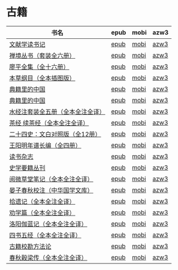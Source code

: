 # 古籍

| 书名 | epub | mobi | azw3 |
| --- | --- | --- | --- |
| [文献学读书记](http://ct.dalanmei.com/f/31084289-771231933-ed4e6d) | [epub](http://ct.dalanmei.com/f/31084289-771231933-ed4e6d) | [mobi](http://ct.dalanmei.com/f/31084289-771247056-412057) | [azw3](http://ct.dalanmei.com/f/31084289-771236750-09cafe) |
| [禅境丛书（套装全六册）](http://ct.dalanmei.com/f/31084289-771229506-21cee8) | [epub](http://ct.dalanmei.com/f/31084289-771229506-21cee8) | [mobi](http://ct.dalanmei.com/f/31084289-771241109-db1e26) | [azw3](http://ct.dalanmei.com/f/31084289-771233196-5cd08c) |
| [廖平全集（全十六册）](http://ct.dalanmei.com/f/31084289-599085274-7d41ed) | [epub](http://ct.dalanmei.com/f/31084289-599085274-7d41ed) | [mobi](http://ct.dalanmei.com/f/31084289-599095820-20e908) | [azw3](http://ct.dalanmei.com/f/31084289-599086978-0e7f2b) |
| [本草纲目（全本插图版）](http://ct.dalanmei.com/f/31084289-577383542-6e2211) | [epub](http://ct.dalanmei.com/f/31084289-577383542-6e2211) | [mobi](http://ct.dalanmei.com/f/31084289-577384156-d8db25) | [azw3](http://ct.dalanmei.com/f/31084289-577385751-b838ed) |
| [典籍里的中国](http://ct.dalanmei.com/f/31084289-577383585-3f3f4c) | [epub](http://ct.dalanmei.com/f/31084289-577383585-3f3f4c) | [mobi](http://ct.dalanmei.com/f/31084289-577384182-e11076) | [azw3](http://ct.dalanmei.com/f/31084289-577385760-3778a3) |
| [典籍里的中国](http://ct.dalanmei.com/f/31084289-575172787-746166) | [epub](http://ct.dalanmei.com/f/31084289-575172787-746166) | [mobi](http://ct.dalanmei.com/f/31084289-575324692-5894dd) | [azw3](http://ct.dalanmei.com/f/31084289-575299408-b04396) |
| [水经注套装全五册（全本全注全译）](http://ct.dalanmei.com/f/31084289-570170117-64efab) | [epub](http://ct.dalanmei.com/f/31084289-570170117-64efab) | [mobi](http://ct.dalanmei.com/f/31084289-570286294-d0c1b7) | [azw3](http://ct.dalanmei.com/f/31084289-570358174-bf1903) |
| [茶经 续茶经（全本全注全译）](http://ct.dalanmei.com/f/31084289-570133411-9111f1) | [epub](http://ct.dalanmei.com/f/31084289-570133411-9111f1) | [mobi](http://ct.dalanmei.com/f/31084289-570354221-a3feb4) | [azw3](http://ct.dalanmei.com/f/31084289-571402059-dff5dc) |
| [二十四史：文白对照版（全12册）](http://ct.dalanmei.com/f/31084289-570144945-9833d6) | [epub](http://ct.dalanmei.com/f/31084289-570144945-9833d6) | [mobi](http://ct.dalanmei.com/f/31084289-570357138-79cd33) | [azw3](http://ct.dalanmei.com/f/31084289-571403735-1c76ba) |
| [王阳明年谱长编（全四册）](http://ct.dalanmei.com/f/31084289-571732078-928327) | [epub](http://ct.dalanmei.com/f/31084289-571732078-928327) | [mobi](http://ct.dalanmei.com/f/31084289-572020205-ea1966) | [azw3](http://ct.dalanmei.com/f/31084289-572083929-9ac938) |
| [读书杂志](http://ct.dalanmei.com/f/31084289-571727062-39bc79) | [epub](http://ct.dalanmei.com/f/31084289-571727062-39bc79) | [mobi](http://ct.dalanmei.com/f/31084289-572093682-f0664a) | [azw3](http://ct.dalanmei.com/f/31084289-572114521-844fed) |
| [史学要籍丛刊](http://ct.dalanmei.com/f/31084289-571717585-4b512f) | [epub](http://ct.dalanmei.com/f/31084289-571717585-4b512f) | [mobi](http://ct.dalanmei.com/f/31084289-572113733-53acb0) | [azw3](http://ct.dalanmei.com/f/31084289-572120757-2812c1) |
| [阅微草堂笔记（全本全注全译）](http://ct.dalanmei.com/f/31084289-571709632-a8f45f) | [epub](http://ct.dalanmei.com/f/31084289-571709632-a8f45f) | [mobi](http://ct.dalanmei.com/f/31084289-572115090-e25a68) | [azw3](http://ct.dalanmei.com/f/31084289-572136206-74abea) |
| [晏子春秋校注（中华国学文库）](http://ct.dalanmei.com/f/31084289-571706629-ed88d3) | [epub](http://ct.dalanmei.com/f/31084289-571706629-ed88d3) | [mobi](http://ct.dalanmei.com/f/31084289-572115532-ad313e) | [azw3](http://ct.dalanmei.com/f/31084289-572138227-40b15e) |
| [拾遗记（全本全注全译）](http://ct.dalanmei.com/f/31084289-571705778-bfd90d) | [epub](http://ct.dalanmei.com/f/31084289-571705778-bfd90d) | [mobi](http://ct.dalanmei.com/f/31084289-572115636-bf6db1) | [azw3](http://ct.dalanmei.com/f/31084289-572139119-fea32f) |
| [劝学篇（全本全注全译）](http://ct.dalanmei.com/f/31084289-571699046-83ff73) | [epub](http://ct.dalanmei.com/f/31084289-571699046-83ff73) | [mobi](http://ct.dalanmei.com/f/31084289-572115842-cd0d2d) | [azw3](http://ct.dalanmei.com/f/31084289-572143288-aa2bf3) |
| [洛阳伽蓝记（全本全注全译）](http://ct.dalanmei.com/f/31084289-571698159-3d024a) | [epub](http://ct.dalanmei.com/f/31084289-571698159-3d024a) | [mobi](http://ct.dalanmei.com/f/31084289-572115899-1c9202) | [azw3](http://ct.dalanmei.com/f/31084289-572147354-afcdcb) |
| [四书五经（全本全注全译）](http://ct.dalanmei.com/f/31084289-571676642-37eb9b) | [epub](http://ct.dalanmei.com/f/31084289-571676642-37eb9b) | [mobi](http://ct.dalanmei.com/f/31084289-572116155-539b26) | [azw3](http://ct.dalanmei.com/f/31084289-572158074-f5de3b) |
| [古籍校勘方法论](http://ct.dalanmei.com/f/31084289-571653034-189eb5) | [epub](http://ct.dalanmei.com/f/31084289-571653034-189eb5) | [mobi](http://ct.dalanmei.com/f/31084289-572117451-b1ced3) | [azw3](http://ct.dalanmei.com/f/31084289-572179882-71dde3) |
| [春秋穀梁传（全本全注全译）](http://ct.dalanmei.com/f/31084289-571622635-1cee63) | [epub](http://ct.dalanmei.com/f/31084289-571622635-1cee63) | [mobi](http://ct.dalanmei.com/f/31084289-572131469-56edce) | [azw3](http://ct.dalanmei.com/f/31084289-572191757-dab18c) |
